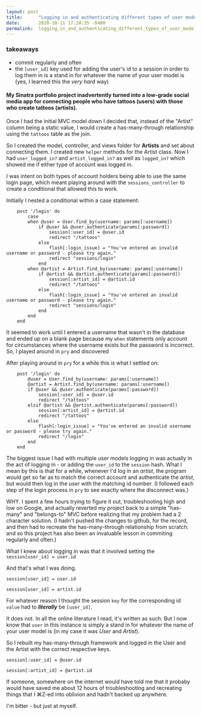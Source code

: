 ```yaml
---
layout: post
title:      "Logging in and authenticating different types of user models"
date:       2020-10-11 17:24:35 -0400
permalink:  logging_in_and_authenticating_different_types_of_user_models
---
```



### takeaways
* commit regularly and often
* the `[user_id]` key used for adding the user's id to a session in order to log them in is a stand in for whatever the name of your user model is (yes, I learned this the *very hard* way)

#### My Sinatra portfolio project inadvertently turned into a low-grade social media app for connecting people who have tattoos (users) with those who create tattoos (artists). 

Once I had the initial MVC model down I decided that, instead of the "Artist" column being a static value, I would create a has-many-through relationship using the `tattoos` table as the join. 

So I created the model, controller, and views folder for **Artists** and set about connecting them. I created new `helper` methods for the Artist class. Now I had `user_logged_in?` and `artist_logged_in?` as well as `logged_in?` which showed me if either type of account was logged in.

I was intent on both types of account holders being able to use the same login page, which meant playing around with the `sessions_controller` to create a conditional that allowed this to work.

Initially I nested a conditional within a case statement:

```
    post '/login' do
        case 
        when @user = User.find_by(username: params[:username])
            if @user && @user.authenticate(params[:password])
                session[:user_id] = @user.id
                redirect "/tattoos"
            else    
                flash[:login_issue] = "You've entered an invalid username or password - please try again."
                redirect "sessions/login"
            end
        when @artist = Artist.find_by(username: params[:username])
            if @artist && @artist.authenticate(params[:password])
                session[:artist_id] = @artist.id
                redirect "/tattoos"
            else    
                flash[:login_issue] = "You've entered an invalid username or password - please try again."
                redirect "sessions/login"
            end
        end
    end
```

It seemed to work until I entered a username that wasn't in the database and ended up on a blank page because my `when` statements only account for circumstances where the username exists but the password is incorrect. So, I played around in `pry` and discovered 


After playing around in `pry` for a while this is what I settled on:

```
    post '/login' do
        @user = User.find_by(username: params[:username])
        @artist = Artist.find_by(username: params[:username])
        if @user && @user.authenticate(params[:password])
            session[:user_id] = @user.id
            redirect "/tattoos"
        elsif @artist && @artist.authenticate(params[:password])
            session[:artist_id] = @artist.id
            redirect "/tattoos"
        else    
            flash[:login_issue] = "You've entered an invalid username or password - please try again."
            redirect "/login"
        end
    end
```


The biggest issue I had with multiple user models logging in was actually in the act of logging in - or adding the `user_id` to the `session` hash. What I mean by this is that for a while, whenever I'd log in an *artist*, the program would get so far as to match the correct account and authenticate the *artist*, but would then log in the *user* with the matching id number. (I followed each step of the login process in `pry` to see exactly where the disconnect was.)

WHY. I spent a few hours trying to figure it out, troubleshooting high and low on Google, and actually reverted my project back to a simple "has-many" and "belongs-to" MVC before realizing that my problem had a 2 character solution. (I hadn't pushed the changes to github, for the record, and then had to recreate the has-many-through relationship from scratch: and so this project has also been an invaluable lesson in commiting regularly and often.)

What I knew about logging in was that it involved setting the `session[user_id] = user.id` 

And that's what I was doing. 

`session[user_id] = user.id` 

`session[user_id] = artist.id` 

For whatever reason I thought the session `key` for the corresponding id `value` had to ***literally*** be `[user_id]`.

It does not. In all the online literature I read, it's written as such. But I now know that `user` in this instance is simply a stand in for whatever the name of your user model is (in my case it was *User* and *Artist*).

So I rebuilt my has-many-through framework and logged in the User and the Artist with the correct respective keys.

`session[:user_id] = @user.id`

`session[:artist_id] = @artist.id`

If someone, somewhere on the internet would have told me that it probaby would have saved me about 12 hours of troubleshooting and recreating things that I ⌘Z-ed into oblivion and hadn't backed up anywhere.

I'm bitter - but just at myself. 


